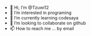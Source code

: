 - 👋 Hi, I’m @Tzuwi12
- 👀 I’m interested in programing
- 🌱 I’m currently learning codesaya
- 💞️ I’m looking to collaborate on github
- 📫 How to reach me ... by email

<!---
Tzuwi12/Tzuwi12 is a ✨ special ✨ repository because its `README.md` (this file) appears on your GitHub profile.
You can click the Preview link to take a look at your changes.
--->
